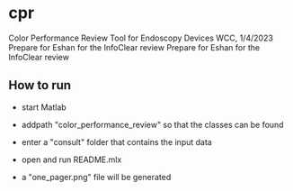 # cpr
Color Performance Review Tool for Endoscopy Devices
WCC, 1/4/2023 Prepare for Eshan for the InfoClear review
Prepare for Eshan for the InfoClear review

## How to run

- start Matlab

- addpath "color_performance_review" so that the classes can be found

- enter a "consult" folder that contains the input data

- open and run README.mlx

- a "one_pager.png" file will be generated
